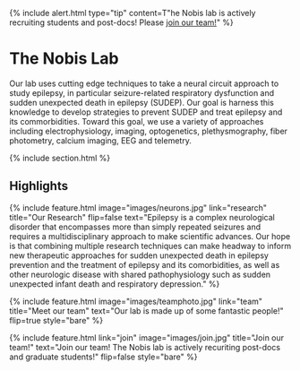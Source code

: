 ---
---
{%
  include alert.html
  type="tip"
  content=T"he Nobis lab is actively recruiting students and post-docs! Please [join our team!](join)"
%}

# The Nobis Lab

Our lab uses cutting edge techniques to take a neural circuit approach to study epilepsy, in particular seizure-related respiratory dysfunction and sudden unexpected death in epilepsy (SUDEP). Our goal is harness this knowledge to develop strategies to prevent SUDEP and treat epilepsy and its commorbidities. Toward this goal, we use a variety of approaches including electrophysiology, imaging, optogenetics, plethysmography, fiber photometry, calcium imaging, EEG and telemetry. 

{% include section.html %}

## Highlights

{%
  include feature.html
  image="images/neurons.jpg"
  link="research"
  title="Our Research"
  flip=false
  text="Epilepsy is a complex neurological disorder that encompasses more than simply repeated seizures and requires a multidisciplinary approach to make scientific advances. Our hope is that combining multiple research techniques can make headway to inform new therapeutic approaches for sudden unexpected death in epilepsy prevention and the treatment of epilepsy and its comorbidities, as well as other neurologic disease with shared pathophysiology such as sudden unexpected infant death and respiratory depression."
%}


{%
  include feature.html
  image="images/teamphoto.jpg"
  link="team"
  title="Meet our team"
  text="Our lab is made up of some fantastic people!"
  flip=true
  style="bare"
%}

{%
  include feature.html
  link="join"
  image="images/join.jpg"
  title="Join our team!"
  text="Join our team!  The Nobis lab is actively recuriting post-docs and graduate students!"
  flip=false
  style="bare"
%}

